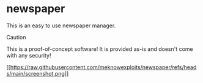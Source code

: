 # newspaper
This is an easy to use newspaper manager.

> [!CAUTION]
> This is a proof-of-concept software! It is provided as-is and doesn't come with any security!

[[https://raw.githubusercontent.com/meknowexploits/newspaper/refs/heads/main/screenshot.png]]